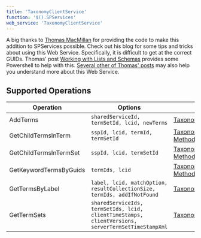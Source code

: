 ```yaml
---
title: 'TaxonomyClientService'
function: '$().SPServices'
web_service: 'TaxonomyClientService'
---
```


A big thanks to [Thomas MacMillan](http://zepeda-mcmillan.blogspot.com/) for providing the code to make this addition to SPServices possible. Check out his blog for some tips and tricks about using this Web Service. Specifically, it is difficult to get at the correct GUIDs. Thomas' post [Working with Lists and Schemas](http://zepeda-mcmillan.blogspot.com/2011/02/working-with-lists-and-schemas.html) provides some Powershell to help with this. [Several other of Thomas' posts](http://zepeda-mcmillan.blogspot.com/search?q=taxonomy) may also help you understand more about this Web Service.

## Supported Operations

| Operation | Options | MSDN Documentation | Introduced |
| --------- | ------- | ------------------ | ---------- |
| AddTerms | `sharedServiceId, termSetId, lcid, newTerms` | [TaxonomyClientService.AddTerms Method](http://msdn.microsoft.com/en-us/library/microsoft.sharepoint.taxonomy.webservices.taxonomyclientservice.addterms.aspx) | [0.6.0](http://spservices.codeplex.com/releases/view/55660) |
| GetChildTermsInTerm | `sspId, lcid, termId, termSetId` | [TaxonomyClientService.GetChildTermsInTerm Method](http://msdn.microsoft.com/en-us/library/microsoft.sharepoint.taxonomy.webservices.taxonomyclientservice.getchildtermsinterm.aspx) | [0.6.0](http://spservices.codeplex.com/releases/view/55660) |
| GetChildTermsInTermSet | `sspId, lcid, termSetId` | [TaxonomyClientService.GetChildTermsInTermSet Method](http://msdn.microsoft.com/en-us/library/microsoft.sharepoint.taxonomy.webservices.taxonomyclientservice.getchildtermsintermset.aspx) | [0.6.0](http://spservices.codeplex.com/releases/view/55660) |
| GetKeywordTermsByGuids | `termIds, lcid` | [TaxonomyClientService.GetKeywordTermsByGuids Method](http://msdn.microsoft.com/en-us/library/microsoft.sharepoint.taxonomy.webservices.taxonomyclientservice.getkeywordtermsbyguids.aspx) | [0.6.0](http://spservices.codeplex.com/releases/view/55660) |
| GetTermsByLabel | `label, lcid, matchOption, resultCollectionSize, termIds, addIfNotFound` | [TaxonomyClientService.GetTermsByLabel Method](http://msdn.microsoft.com/en-us/library/microsoft.sharepoint.taxonomy.webservices.taxonomyclientservice.gettermsbylabel.aspx) | [0.6.0](http://spservices.codeplex.com/releases/view/55660) |
| GetTermSets  | `sharedServiceIds, termSetIds, lcid, clientTimeStamps, clientVersions, serverTermSetTimeStampXml` | [TaxonomyClientService.GetTermSets Method](http://msdn.microsoft.com/en-us/library/microsoft.sharepoint.taxonomy.webservices.taxonomyclientservice.gettermsets.aspx) | [0.6.0](http://spservices.codeplex.com/releases/view/55660) |
